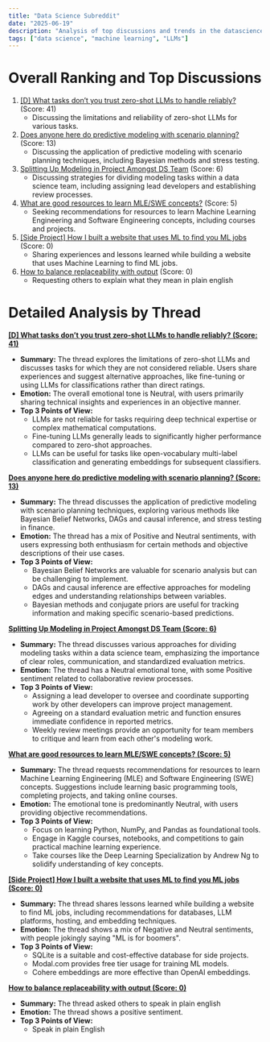 ```yaml
---
title: "Data Science Subreddit"
date: "2025-06-19"
description: "Analysis of top discussions and trends in the datascience subreddit"
tags: ["data science", "machine learning", "LLMs"]
---
```


# Overall Ranking and Top Discussions
1. [[D] What tasks don’t you trust zero-shot LLMs to handle reliably?](https://www.reddit.com/r/datascience/comments/1lewya2/what_tasks_dont_you_trust_zeroshot_llms_to_handle/) (Score: 41)
    *   Discussing the limitations and reliability of zero-shot LLMs for various tasks.
2. [Does anyone here do predictive modeling with scenario planning?](https://www.reddit.com/r/datascience/comments/1leucnm/does_anyone_here_do_predictive_modeling_with/) (Score: 13)
    *   Discussing the application of predictive modeling with scenario planning techniques, including Bayesian methods and stress testing.
3. [Splitting Up Modeling in Project Amongst DS Team](https://www.reddit.com/r/datascience/comments/1leyh9g/splitting_up_modeling_in_project_amongst_ds_team/) (Score: 6)
    *   Discussing strategies for dividing modeling tasks within a data science team, including assigning lead developers and establishing review processes.
4. [What are good resources to learn MLE/SWE concepts?](https://www.reddit.com/r/datascience/comments/1lfdkws/what_are_good_resources_to_learn_mleswe_concepts/) (Score: 5)
    *   Seeking recommendations for resources to learn Machine Learning Engineering and Software Engineering concepts, including courses and projects.
5. [[Side Project] How I built a website that uses ML to find you ML jobs](https://www.reddit.com/r/datascience/comments/1let4dl/side_project_how_i_built_a_website_that_uses_ml/) (Score: 0)
    *   Sharing experiences and lessons learned while building a website that uses Machine Learning to find ML jobs.
6. [How to balance replaceability with output](https://www.reddit.com/r/datascience/comments/1lfdhop/how_to_balance_replaceability_with_output) (Score: 0)
    *   Requesting others to explain what they mean in plain english

# Detailed Analysis by Thread
**[[D] What tasks don’t you trust zero-shot LLMs to handle reliably? (Score: 41)](https://www.reddit.com/r/datascience/comments/1lewya2/what_tasks_dont_you_trust_zeroshot_llms_to_handle/)**
*  **Summary:** The thread explores the limitations of zero-shot LLMs and discusses tasks for which they are not considered reliable. Users share experiences and suggest alternative approaches, like fine-tuning or using LLMs for classifications rather than direct ratings.
*  **Emotion:** The overall emotional tone is Neutral, with users primarily sharing technical insights and experiences in an objective manner.
*  **Top 3 Points of View:**
    *   LLMs are not reliable for tasks requiring deep technical expertise or complex mathematical computations.
    *   Fine-tuning LLMs generally leads to significantly higher performance compared to zero-shot approaches.
    *   LLMs can be useful for tasks like open-vocabulary multi-label classification and generating embeddings for subsequent classifiers.

**[Does anyone here do predictive modeling with scenario planning? (Score: 13)](https://www.reddit.com/r/datascience/comments/1leucnm/does_anyone_here_do_predictive_modeling_with/)**
*  **Summary:**  The thread discusses the application of predictive modeling with scenario planning techniques, exploring various methods like Bayesian Belief Networks, DAGs and causal inference, and stress testing in finance.
*  **Emotion:** The thread has a mix of Positive and Neutral sentiments, with users expressing both enthusiasm for certain methods and objective descriptions of their use cases.
*  **Top 3 Points of View:**
    *   Bayesian Belief Networks are valuable for scenario analysis but can be challenging to implement.
    *   DAGs and causal inference are effective approaches for modeling edges and understanding relationships between variables.
    *   Bayesian methods and conjugate priors are useful for tracking information and making specific scenario-based predictions.

**[Splitting Up Modeling in Project Amongst DS Team (Score: 6)](https://www.reddit.com/r/datascience/comments/1leyh9g/splitting_up_modeling_in_project_amongst_ds_team/)**
*  **Summary:** The thread discusses various approaches for dividing modeling tasks within a data science team, emphasizing the importance of clear roles, communication, and standardized evaluation metrics.
*  **Emotion:**  The thread has a Neutral emotional tone, with some Positive sentiment related to collaborative review processes.
*  **Top 3 Points of View:**
    *   Assigning a lead developer to oversee and coordinate supporting work by other developers can improve project management.
    *   Agreeing on a standard evaluation metric and function ensures immediate confidence in reported metrics.
    *   Weekly review meetings provide an opportunity for team members to critique and learn from each other's modeling work.

**[What are good resources to learn MLE/SWE concepts? (Score: 5)](https://www.reddit.com/r/datascience/comments/1lfdkws/what_are_good_resources_to_learn_mleswe_concepts/)**
*  **Summary:** The thread requests recommendations for resources to learn Machine Learning Engineering (MLE) and Software Engineering (SWE) concepts.  Suggestions include learning basic programming tools, completing projects, and taking online courses.
*  **Emotion:** The emotional tone is predominantly Neutral, with users providing objective recommendations.
*  **Top 3 Points of View:**
    *   Focus on learning Python, NumPy, and Pandas as foundational tools.
    *   Engage in Kaggle courses, notebooks, and competitions to gain practical machine learning experience.
    *   Take courses like the Deep Learning Specialization by Andrew Ng to solidify understanding of key concepts.

**[[Side Project] How I built a website that uses ML to find you ML jobs (Score: 0)](https://www.reddit.com/r/datascience/comments/1let4dl/side_project_how_i_built_a_website_that_uses_ml/)**
*  **Summary:** The thread shares lessons learned while building a website to find ML jobs, including recommendations for databases, LLM platforms, hosting, and embedding techniques.
*  **Emotion:**  The thread shows a mix of Negative and Neutral sentiments, with people jokingly saying "ML is for boomers".
*  **Top 3 Points of View:**
    *   SQLite is a suitable and cost-effective database for side projects.
    *   Modal.com provides free tier usage for training ML models.
    *   Cohere embeddings are more effective than OpenAI embeddings.

**[How to balance replaceability with output (Score: 0)](https://www.reddit.com/r/datascience/comments/1lfdhop/how_to_balance_replaceability_with_output)**
*  **Summary:** The thread asked others to speak in plain english
*  **Emotion:**  The thread shows a positive sentiment.
*  **Top 3 Points of View:**
    *   Speak in plain English

